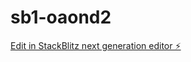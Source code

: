 # sb1-oaond2

[Edit in StackBlitz next generation editor ⚡️](https://stackblitz.com/~/github.com/LeeJoon90/sb1-oaond2)